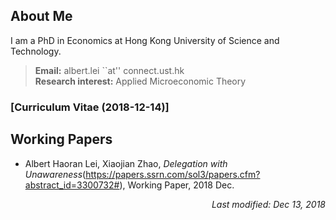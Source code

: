 ## About Me

I am a PhD in Economics at Hong Kong University of Science and Technology.
> **Email:** albert.lei ``at'' connect.ust.hk <br> **Research interest:** Applied Microeconomic Theory

### [Curriculum Vitae (2018-12-14)]


## Working Papers
- Albert Haoran Lei, Xiaojian Zhao, _Delegation with Unawareness_(https://papers.ssrn.com/sol3/papers.cfm?abstract_id=3300732#), Working Paper, 2018 Dec.


<p align="right"><I>Last modified: Dec 13, 2018</I></p>
